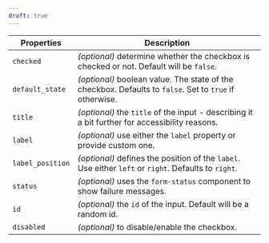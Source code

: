 ```yaml
---
draft: true
---
```


| Properties       | Description                                                                                             |
| ---------------- | ------------------------------------------------------------------------------------------------------- |
| `checked`        | _(optional)_ determine whether the checkbox is checked or not. Default will be `false`.                 |
| `default_state`  | _(optional)_ boolean value. The state of the checkbox. Defaults to `false`. Set to `true` if otherwise. |
| `title`          | _(optional)_ the `title` of the input - describing it a bit further for accessibility reasons.          |
| `label`          | _(optional)_ use either the `label` property or provide custom one.                                     |
| `label_position` | _(optional)_ defines the position of the `label`. Use either `left` or `right`. Defaults to `right`.    |
| `status`         | _(optional)_ uses the `form-status` component to show failure messages.                                 |
| `id`             | _(optional)_ the `id` of the input. Default will be a random id.                                        |
| `disabled`       | _(optional)_ to disable/enable the checkbox.                                                            |
